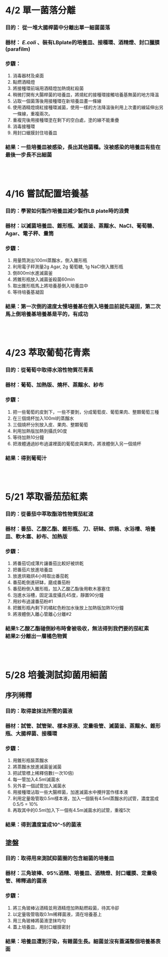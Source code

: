 # 4/2 單一菌落分離
### 目的： 從一堆大腸桿菌中分離出單一細菌菌落
### 器材： <i>E.coli</i> 、裝有LBplate的培養皿、接種環、酒精燈、封口臘膜(parafilm)
### 步驟：
1. 消毒器材及桌面
1. 點燃酒精燈
1. 將接種環前端用酒精燈加熱燒紅殺菌
1. 稍微打開有大腸桿菌的培養皿，將燒紅的接種環接觸培養基無菌的地方降溫
1. 沾取一個菌落後用接種環在新培養皿畫一條線  
1. 使用酒精燈燒紅接種環滅菌，使用一樣的方法降溫後利用上次畫的線延伸出另一條線，重複兩次。
1. 重複完後用接種環塗在剩下的空白處，塗的線不能重疊
1. 消毒接種環
1. 用封口蠟膜封住培養皿
### 結果：一些培養皿被感染，長出其他菌種。沒被感染的培養皿有些在最後一步長不出細菌
<br><br>

# 4/16 嘗試配置培養基
### 目的：學習如何製作培養皿減少製作LB plate時的浪費
### 器材：以滅菌培養皿、錐形瓶、滅菌釜、蒸餾水、NaCl、葡萄糖、Agar、電子秤、量筒
### 步驟：
1. 用量筒測出100ml蒸餾水，倒入錐形瓶
1. 利用電子秤測量2g Agar, 2g 葡萄糖, 1g NaCl倒入錐形瓶
1. 倒800ml水進滅菌釜
1. 將錐形瓶放入滅菌釜殺菌60min
1. 取出錐形瓶馬上將培養基倒入培養皿中
1. 等待培養基凝固
### 結果：第一次倒的速度太慢培養基在倒入培養皿前就先凝固，第二次馬上倒培養基培養基是平的，有成功
<br><br>

# 4/23 萃取葡萄花青素
### 目的：從葡萄中取得水溶性物質花青素
### 器材：葡萄、加熱版、燒杯、蒸餾水、紗布
### 步驟：
1. 把一些葡萄的皮剝下，一些不要剝，分成葡萄皮、葡萄果肉、整顆葡萄三種
1. 在三個燒杯加入100ml的蒸餾水
1. 三個燒杯分別放入皮、果肉、整顆葡萄
1. 利用加熱版加熱到攝氏90度
1. 等待加熱10分鐘
1. 把液體通過紗布過濾裡面的葡萄皮與果肉，將液體倒入另一個燒杯
### 結果：得到葡萄汁
<br><br>

# 5/21 萃取番茄茄紅素
### 目的：從番茄中萃取酯溶性物質茄紅速
### 器材：番茄、乙酸乙酯、錐形瓶、刀、研缽、烘箱、水浴槽、培養皿、軟木塞、紗布、加熱版
### 步驟：
1. 將番茄切成薄片讓番茄比較好被烘乾
1. 把番茄片放進培養皿
1. 放進烘箱烘4小時取出番茄乾
1. 番茄乾倒進研缽，磨成番茄粉
1. 番茄粉倒入錐形瓶，加入乙酸乙酯後用軟木塞塞住
1. 泡進水浴槽，固定溫度攝氏45度，靜置90分鐘
1. 用紗布過濾番茄粉#1
1. 把錐形瓶內剩下的橘紅色粉加水後放上加熱版加熱10分鐘
1. 將液體倒入離心管離心分離#2
### 結果1:乙酸乙酯碰倒紗布時會被吸收，無法得到我們要的茄紅素<br>結果2:分離出一層橘色物質
<br><br>

# 5/28 培養測試抑菌用細菌
## 序列稀釋
### 目的：取得塗抹法所需的菌液
### 器材：試管、試管架、樣本原液、定量吸管、滅菌釜、蒸餾水、錐形瓶、大腸桿菌、接種環
### 步驟：
1. 用錐形瓶裝蒸餾水
1. 將蒸餾水放進滅菌釜滅菌
1. 把試管標上稀釋倍數(一次10倍)
1. 每一管加入4.5ml滅菌水
1. 另外拿一個試管加入滅菌水
1. 用接種環沾取一些大腸桿菌，加進滅菌水中攪拌當作樣本液
1. 利用定量吸管取0.5m樣本液，加入一個裝有4.5ml蒸餾水的試管，濃度當成0.5/5 = 10%
1. 再取其中的0.5ml加入下一個有4.5m滅菌水的試管，重複5次
### 結果：得到濃度當成10^-5的菌液
## 塗盤
### 目的：取得用來測試抑菌圈的包含細菌的培養皿
### 器材：三角玻棒、95%酒精、培養皿、酒精燈、封口蠟膜、定量吸管、稀釋過的菌液
### 步驟：
1. 將三角玻棒沾酒精並用酒精燈加熱點燃殺菌，待其冷卻
1. 以定量吸管吸取0.1m稀釋菌液，滴在培養基上
1. 用三角玻棒將菌液塗抹均勻
1. 蓋上培養皿，用封口蠟膜密封
### 結果：培養皿遭到汙染，有雜菌生長。細菌並沒有蓋滿整個培養基表面
<br><br>